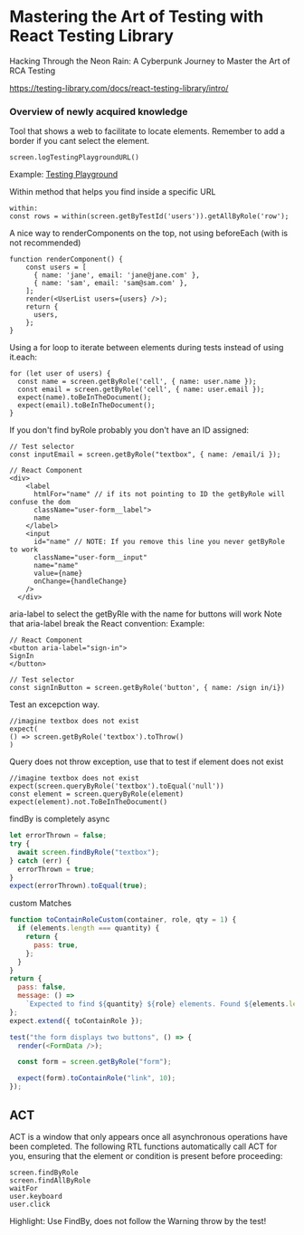 # Mastering the Art of Testing with React Testing Library

Hacking Through the Neon Rain: 
A Cyberpunk Journey to Master the Art of RCA Testing

https://testing-library.com/docs/react-testing-library/intro/

### Overview of newly acquired knowledge

Tool that shows a web to facilitate to locate elements.
Remember to add a border if you cant select the element.

    screen.logTestingPlaygroundURL()

Example:
[Testing Playground](https://testing-playground.com/#markup=DwEwlgbgfMBmD2AnAtgAgMYBsCGBnXAvAEQCuuApogLQIpEzjTA4BG5mqtxAdtsuUQw58xMpRpJkAfSmt29Xv2AB6OZhhhuABxIAXVGBA8+AoXkKkK1WtKmaduwYvLH+giNkw)

Within method that helps you find inside a specific URL

    within:
    const rows = within(screen.getByTestId('users')).getAllByRole('row');

A nice way to renderComponents on the top, not using beforeEach (with is not recommended)

    function renderComponent() {
        const users = [
          { name: 'jane', email: 'jane@jane.com' },
          { name: 'sam', email: 'sam@sam.com' },
        ];
        render(<UserList users={users} />);
        return {
          users,
        };
    }

Using a for loop to iterate between elements during tests instead of using it.each:

    for (let user of users) {
      const name = screen.getByRole('cell', { name: user.name });
      const email = screen.getByRole('cell', { name: user.email });
      expect(name).toBeInTheDocument();
      expect(email).toBeInTheDocument();
    }

If you don't find byRole probably you don't have an ID assigned:

    // Test selector
    const inputEmail = screen.getByRole("textbox", { name: /email/i });

    // React Component
    <div>
        <label
          htmlFor="name" // if its not pointing to ID the getByRole will confuse the dom
          className="user-form__label">
          name
        </label>
        <input
          id="name" // NOTE: If you remove this line you never getByRole to work
          className="user-form__input"
          name="name"
          value={name}
          onChange={handleChange}
        />
      </div>

aria-label to select the getByRle with the name for buttons will work
Note that aria-label break the React convention:
Example:

    // React Component
    <button aria-label="sign-in">
    SignIn
    </button>

    // Test selector
    const signInButton = screen.getByRole('button', { name: /sign in/i})

Test an excepction way.

    //imagine textbox does not exist
    expect(
    () => screen.getByRole('textbox').toThrow()
    )

Query does not throw exception, use that to test if element does not exist

    //imagine textbox does not exist
    expect(screen.queryByRole('textbox').toEqual('null'))
    const element = screen.queryByRole(element)
    expect(element).not.ToBeInTheDocument()

findBy is completely async

```javascript
let errorThrown = false;
try {
  await screen.findByRole("textbox");
} catch (err) {
  errorThrown = true;
}
expect(errorThrown).toEqual(true);
```

custom Matches

```javascript
function toContainRoleCustom(container, role, qty = 1) {
  if (elements.length === quantity) {
    return {
      pass: true,
    };
  }
}
return {
  pass: false,
  message: () =>
    `Expected to find ${quantity} ${role} elements. Found ${elements.length} instead.`,
};
expect.extend({ toContainRole });
```

```javascript
test("the form displays two buttons", () => {
  render(<FormData />);

  const form = screen.getByRole("form");

  expect(form).toContainRole("link", 10);
});
```

## ACT

ACT is a window that only appears once all asynchronous operations have been completed.
The following RTL functions automatically call ACT for you, ensuring that the element or condition is present before proceeding:

    screen.findByRole
    screen.findAllByRole
    waitFor
    user.keyboard
    user.click

Highlight: Use FindBy, does not follow the Warning throw by the test!
